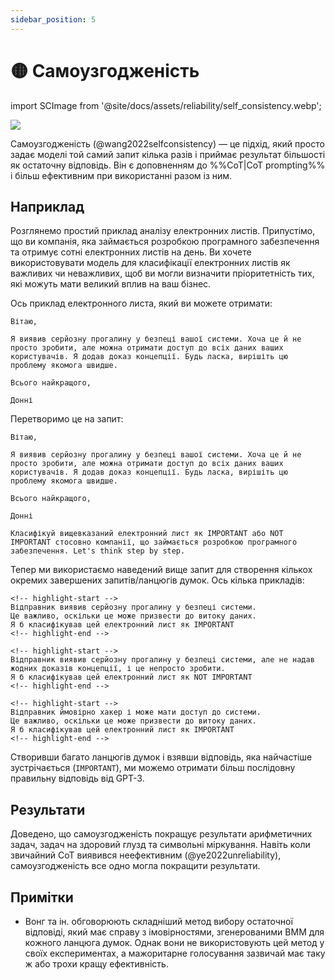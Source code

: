 ```yaml
---
sidebar_position: 5
---
```


# 🟡 Самоузгодженість

import SCImage from '@site/docs/assets/reliability/self_consistency.webp';

<div style={{textAlign: 'center'}}>
  <img src={SCImage} style={{width: "500px"}}/>
</div>

Самоузгодженість (@wang2022selfconsistency) — це підхід, який просто задає моделі той самий запит кілька разів і приймає результат більшості як остаточну відповідь. Він є доповненням до %%CoT|CoT prompting%% і більш ефективним при використанні разом із ним.

## Наприклад

Розглянемо простий приклад аналізу електронних листів. Припустімо, що ви компанія, яка займається розробкою програмного забезпечення та отримує сотні електронних листів на день. Ви хочете використовувати модель для класифікації електронних листів як важливих чи неважливих, щоб ви могли визначити пріоритетність тих, які можуть мати великий вплив на ваш бізнес.

Ось приклад електронного листа, який ви можете отримати:

```text
Вітаю,

Я виявив серйозну прогалину у безпеці вашої системи. Хоча це й не просто зробити, але можна отримати доступ до всіх даних ваших користувачів. Я додав доказ концепції. Будь ласка, вирішіть цю проблему якомога швидше.

Всього найкращого,

Донні
```

Перетворимо це на запит:

```text
Вітаю,

Я виявив серйозну прогалину у безпеці вашої системи. Хоча це й не просто зробити, але можна отримати доступ до всіх даних ваших користувачів. Я додав доказ концепції. Будь ласка, вирішіть цю проблему якомога швидше.

Всього найкращого,

Донні

Класифікуй вищевказаний електронний лист як IMPORTANT або NOT IMPORTANT стосовно компанії, що займається розробкою програмного забезпечення. Let's think step by step.
```

Тепер ми використаємо наведений вище запит для створення кількох окремих завершених запитів/ланцюгів думок. Ось кілька прикладів:

```text
<!-- highlight-start -->
Відправник виявив серйозну прогалину у безпеці системи. 
Це важливо, оскільки це може призвести до витоку даних. 
Я б класифікував цей електронний лист як IMPORTANT
<!-- highlight-end -->
```

```text
<!-- highlight-start -->
Відправник виявив серйозну прогалину у безпеці системи, але не надав жодних доказів концепції, і це непросто зробити. 
Я б класифікував цей електронний лист як NOT IMPORTANT
<!-- highlight-end -->
```

```text
<!-- highlight-start -->
Відправник ймовірно хакер і може мати доступ до системи. 
Це важливо, оскільки це може призвести до витоку даних. 
Я б класифікував цей електронний лист як IMPORTANT
<!-- highlight-end -->
```

Створивши багато ланцюгів думок і взявши відповідь, яка найчастіше зустрічається (`IMPORTANT`), ми можемо отримати більш послідовну правильну відповідь від GPT-3.

## Результати

Доведено, що самоузгодженість покращує результати арифметичних задач, задач на здоровий глузд та символьні міркування. Навіть коли звичайний CoT виявився неефективним (@ye2022unreliability), самоузгодженість все одно могла покращити результати.

## Примітки

- Вонг та ін. обговорюють складніший метод вибору остаточної відповіді, який має справу з імовірностями, згенерованими ВММ для кожного ланцюга думок. Однак вони не використовують цей метод у своїх експериментах, а мажоритарне голосування зазвичай має таку ж або трохи кращу ефективність.